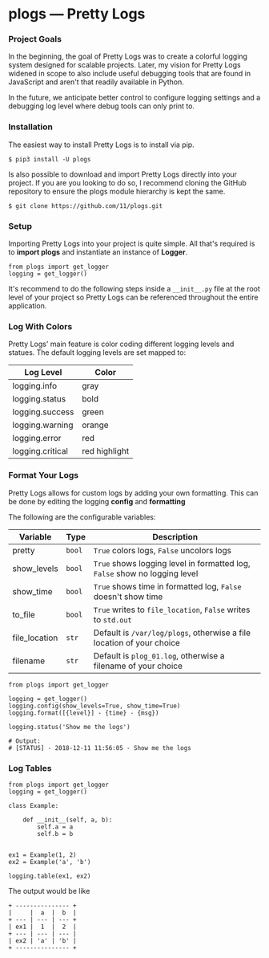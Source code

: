 # plogs — Pretty Logs

### Project Goals
In the beginning, the goal of Pretty Logs was to create a colorful logging system designed for scalable projects. Later,
my vision for Pretty Logs widened in scope to also include useful debugging tools that are found in JavaScript and
aren't that readily available in Python.

In the future, we anticipate better control to configure logging settings and a debugging log level where debug tools
can only print to.


### Installation
The easiest way to install Pretty Logs is to install via pip.

```
$ pip3 install -U plogs
```

Is also possible to download and import Pretty Logs directly into your project. If you are you looking to do so, I
recommend cloning the GitHub repository to ensure the plogs module hierarchy is kept the same.

```
$ git clone https://github.com/11/plogs.git
```

### Setup

Importing Pretty Logs into your project is quite simple. All that's required is to <b>import plogs</b> and instantiate an instance of <b>Logger</b>.

```python3
from plogs import get_logger
logging = get_logger()
```

It's recommend to do the following steps inside a `__init__.py` file at the root level of your project so Pretty Logs can be referenced throughout the entire application.

### Log With Colors

Pretty Logs' main feature is color coding different logging levels and statues. The default logging levels are set mapped to:

| Log Level         | Color |
| ---               | --- |
| logging.info	    | gray |
| logging.status	| bold |
| logging.success	| green |
| logging.warning	| orange |
| logging.error     | red |
| logging.critical	| red highlight |


### Format Your Logs

Pretty Logs allows for custom logs by adding your own formatting. This can be done by editing the logging <b>config</b> and <b>formatting</b>

The following are the configurable variables:


| Variable      | Type   | Description |
| ---           | ---    | ---         |
| pretty        | `bool` | `True` colors logs, `False` uncolors logs|
| show_levels   | `bool` | `True` shows logging level in formatted log, `False` show no logging level |
| show_time     | `bool` | `True` shows time in formatted log, `False` doesn't show time |
| to_file       | `bool` | `True` writes to `file_location`, `False` writes to `std.out` |
| file_location | `str`  | Default is `/var/log/plogs`, otherwise a file location of your choice |
| filename      | `str`  | Default is `plog_01.log`, otherwise a filename of your choice |


```python3
from plogs import get_logger

logging = get_logger()
logging.config(show_levels=True, show_time=True)
logging.format([{level}] - {time} - {msg})

logging.status('Show me the logs')

# Output:
# [STATUS] - 2018-12-11 11:56:05 - Show me the logs
```


### Log Tables
```python3
from plogs import get_logger
logging = get_logger()

class Example:

    def __init__(self, a, b):
        self.a = a
        self.b = b


ex1 = Example(1, 2)
ex2 = Example('a', 'b')

logging.table(ex1, ex2)
```
The output would be like
```
+ --------------- +
|     |  a  |  b  |
+ --- | --- | --- +
| ex1 |  1  |  2  |
+ --- | --- | --- |
| ex2 | 'a' | 'b' |
+ --------------- +
```
